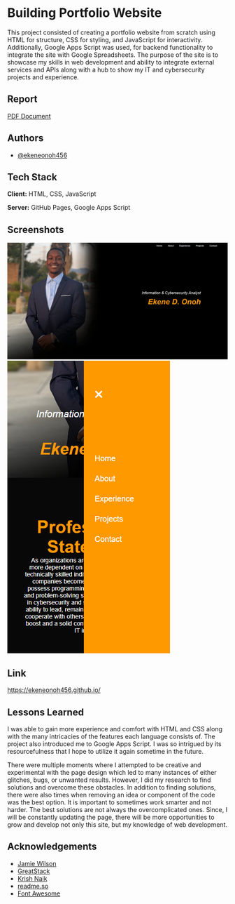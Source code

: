 
# Building Portfolio Website

This project consisted of creating a portfolio website from scratch using HTML for structure, CSS for styling, and JavaScript for interactivity. Additionally, Google Apps Script was used, for backend functionality to integrate the site with Google Spreadsheets. The purpose of the site is to showcase my skills in web development and ability to integrate external services and APIs along with a hub to show my IT and cybersecurity projects and experience.


## Report

[PDF Document](https://drive.google.com/file/d/1ARw7WDyAdMIoosR5-khplVgQph3gzxvp/view?usp=sharing)


## Authors

- [@ekeneonoh456](https://github.com/ekeneonoh456)


## Tech Stack

**Client:** HTML, CSS, JavaScript

**Server:** GitHub Pages, Google Apps Script


## Screenshots

![App Screenshot](/images/desktop%20screenshot%20(Screenshot%202024-03-11%20210542).png)
![App Screenshot](/images/mobile%20screenshot%20(Screenshot%202024-03-11%20210735).png)

## Link

https://ekeneonoh456.github.io/
## Lessons Learned

I was able to gain more experience and comfort with HTML and CSS along with the many intricacies of the features each language consists of. The project also introduced me to Google Apps Script. I was so intrigued by its resourcefulness that I hope to utilize it again sometime in the future. 

There were multiple moments where I attempted to be creative and experimental with the page design which led to many instances of either glitches, bugs, or unwanted results. However, I did my research to find solutions and overcome these obstacles. In addition to finding solutions, there were also times when removing an idea or component of the code was the best option. It is important to sometimes work smarter and not harder. The best solutions are not always the overcomplicated ones. Since, I will be constantly updating the page, there will be more opportunities to grow and develop not only this site, but my knowledge of web development.
## Acknowledgements

 - [Jamie Wilson](https://github.com/jamiewilson)
 - [GreatStack](https://www.youtube.com/@GreatStackDev)
 - [Krish Naik](https://www.youtube.com/@krishnaik06)
 - [readme.so](https://readme.so/)
 - [Font Awesome](https://fontawesome.com/)

